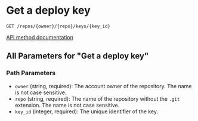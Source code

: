 # Get a deploy key

`GET /repos/{owner}/{repo}/keys/{key_id}`



[API method documentation](https://docs.github.com/rest/deploy-keys/deploy-keys#get-a-deploy-key)

## All Parameters for "Get a deploy key"

### Path Parameters

- `owner` (string, required): The account owner of the repository. The name is not case sensitive.
- `repo` (string, required): The name of the repository without the `.git` extension. The name is not case sensitive.
- `key_id` (integer, required): The unique identifier of the key.